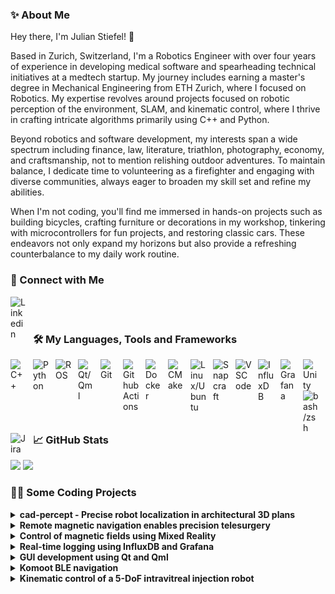 ### ✨ About Me

Hey there, I'm Julian Stiefel! 👋

Based in Zurich, Switzerland, I'm a Robotics Engineer with over four years of experience in developing medical software and spearheading technical initiatives at a medtech startup. My journey includes earning a master's degree in Mechanical Engineering from ETH Zurich, where I focused on Robotics. My expertise revolves around projects focused on robotic perception of the environment, SLAM, and kinematic control, where I thrive in crafting intricate algorithms primarily using C++ and Python.

Beyond robotics and software development, my interests span a wide spectrum including finance, law, literature, triathlon, photography, economy, and craftsmanship, not to mention relishing outdoor adventures. To maintain balance, I dedicate time to volunteering as a firefighter and engaging with diverse communities, always eager to broaden my skill set and refine my abilities.

When I'm not coding, you'll find me immersed in hands-on projects such as building bicycles, crafting furniture or decorations in my workshop, tinkering with microcontrollers for fun projects, and restoring classic cars. These endeavors not only expand my horizons but also provide a refreshing counterbalance to my daily work routine.

### 🔗 Connect with Me

[<img align="left" alt="Linkedin" width="26px" src="https://cdn.simpleicons.org/linkedin/black/white" style="padding-right:10px;" />](https://www.linkedin.com/in/julianstiefel/)  

<br />
<br />

### 🛠️ My Languages, Tools and Frameworks

<a href="#"><img align="left" alt="C++" title="C++" width="26px" src="https://cdn.jsdelivr.net/gh/devicons/devicon@2.16.0/icons/cplusplus/cplusplus-original.svg" style="padding-right:10px;" /></a>
<a href="#"><img align="left" alt="Python" title="Python" width="26px" src="https://cdn.jsdelivr.net/gh/devicons/devicon@2.16.0/icons/python/python-original.svg" style="padding-right:10px;" /></a>
<a href="#"><img align="left" alt="ROS" title="ROS" width="26px" src="https://cdn.simpleicons.org/ros/black/white" style="padding-right:10px;" /></a>
<a href="#"><img align="left" alt="Qt/Qml" title="Qt/Qml" width="26px" src="https://cdn.jsdelivr.net/gh/devicons/devicon@2.16.0/icons/qt/qt-original.svg" style="padding-right:10px;" /></a>
<a href="#"><img align="left" alt="Git" title="Git" width="26px" src="https://cdn.jsdelivr.net/gh/devicons/devicon@2.16.0/icons/git/git-original.svg" style="padding-right:10px;" /></a>
<a href="#"><img align="left" alt="Github Actions" title="Github Actions" width="26px" src="https://cdn.jsdelivr.net/gh/devicons/devicon@2.16.0/icons/githubactions/githubactions-original.svg" style="padding-right:10px;" /></a>
<a href="#"><img align="left" alt="Docker" title="Docker" width="26px" src="https://cdn.jsdelivr.net/gh/devicons/devicon@2.16.0/icons/docker/docker-plain.svg" style="padding-right:10px;" /></a>
<a href="#"><img align="left" alt="CMake" title="CMake" width="26px" src="https://cdn.jsdelivr.net/gh/devicons/devicon@2.16.0/icons/cmake/cmake-original.svg" style="padding-right:10px;" /></a>
<a href="#"><img align="left" alt="Linux/Ubuntu" title="Linux/Ubuntu" width="26px" src="https://cdn.jsdelivr.net/gh/devicons/devicon@2.16.0/icons/linux/linux-original.svg" style="padding-right:10px;" /></a>
<a href="#"><img align="left" alt="Snapcraft" title="Snapcraft" width="26px" src="https://cdn.simpleicons.org/snapcraft/black/white" style="padding-right:10px;" /></a>
<a href="#"><img align="left" alt="VSCode" title="VSCode" width="26px" src="https://cdn.jsdelivr.net/gh/devicons/devicon@2.16.0/icons/vscode/vscode-original.svg" style="padding-right:10px;" /></a>
<a href="#"><img align="left" alt="InfluxDB" title="InfluxDB" width="26px" src="https://cdn.simpleicons.org/influxdb/black/white" style="padding-right:10px;" /></a>
<a href="#"><img align="left" alt="Grafana" title="Grafana" width="26px" src="https://cdn.jsdelivr.net/gh/devicons/devicon@2.16.0/icons/grafana/grafana-original.svg" style="padding-right:10px;" /></a>
<a href="#"><img align="left" alt="Unity" title="Unity" width="26px" src="https://cdn.jsdelivr.net/gh/devicons/devicon@2.16.0/icons/unity/unity-original.svg" style="padding-right:10px;" /></a>
<a href="#"><img align="left" alt="bash/zsh" title="bash/zsh" width="26px" src="https://cdn.simpleicons.org/gnubash/black/white" style="padding-right:10px;" />
<a href="#"><img align="left" alt="Jira" title="Jira" width="26px" src="https://cdn.jsdelivr.net/gh/devicons/devicon@2.16.0/icons/jira/jira-original.svg" style="padding-right:10px;" /></a>

<br />
<br />

### 📈 GitHub Stats

<picture>
  <source media="(prefers-color-scheme: dark)" srcset="https://github-readme-stats-bice-nine-94.vercel.app/api?username=jstiefel&show=reviews&show_icons=true&theme=synthwave&hide_border=true&rank_icon=percentile&hide_rank=true&include_all_commits=true" />
  <source media="(prefers-color-scheme: light), (prefers-color-scheme: no-preference)" srcset="https://github-readme-stats-bice-nine-94.vercel.app/api?username=jstiefel&show=reviews&show_icons=true&theme=default&hide_border=false&rank_icon=percentile&hide_rank=true&include_all_commits=true" />
  <img height=200 src="https://github-readme-stats-bice-nine-94.vercel.app/api?username=jstiefel&show=reviews&show_icons=true&theme=default&hide_border=false&rank_icon=percentile&hide_rank=true&include_all_commits=true" />
</picture>

<picture>
  <source media="(prefers-color-scheme: dark)" srcset="https://github-readme-stats-bice-nine-94.vercel.app/api/top-langs/?username=jstiefel&size_weight=0.5&count_weight=0.5&langs_count=6&theme=synthwave&hide_border=true&layout=compact&hide=jupyter%20notebook" />
  <source media="(prefers-color-scheme: light), (prefers-color-scheme: no-preference)" srcset="https://github-readme-stats-bice-nine-94.vercel.app/api/top-langs/?username=jstiefel&size_weight=0.5&count_weight=0.5&langs_count=6&theme=default&hide_border=false&layout=compact&hide=jupyter%20notebook" />
  <img height=200 src="https://github-readme-stats-bice-nine-94.vercel.app/api/top-langs/?username=jstiefel&size_weight=0.5&count_weight=0.5&langs_count=6&theme=default&hide_border=false&layout=compact&hide=jupyter%20notebook" />
</picture>

### 👨‍💻 Some Coding Projects 

<details>
  <summary><b>cad-percept - Precise robot localization in architectural 3D plans</b></summary>
  <br />
  In this project, my contributions centered on implementing cutting-edge algorithms for precise robot localization (SLAM) within imperfect building models, as well as detecting discrepancies between real-time data and mesh models. Leveraging 3D LiDAR point cloud data from a mobile robotic platform, our pipeline significantly surpassed traditional ICP-based alignment methods, consistently reducing localization errors by a minimum of 30%.
  <br />
  <br />
  I extend my heartfelt gratitude to my accomplished supervisors, @gawela and @hermannsblum, whose invaluable guidance and expertise were instrumental in shaping this endeavor.
  <br />
  <br />

  [![cad-percept](https://img.shields.io/badge/cad--percept-green?style=for-the-badge&logo=github)](https://github.com/ethz-asl/cad-percept)
  [![Publication](https://img.shields.io/badge/Publication-green?style=for-the-badge)](https://www.iaarc.org/publications/fulltext/100%20ISARC%202021%20Paper134.pdf)

  <a href="#"><img src="assets/mt.jpg" width="600" /></a>
  <br />
  <br />
</details>

<details>
  <summary><b>Remote magnetic navigation enables precision telesurgery</b></summary>
  <br />
  At Nanoflex Robotics AG, I spearheaded the implementation and upkeep of the software stack and algorithms crucial for steering magnetic devices in compliance with ISO 13485 standards, particularly for ischemic stroke treatment. A recent highlight involved orchestrating a field study aimed at enabling remote system control by surgeons from anywhere globally. This endeavor entailed integrating essential functionalities for remote control, as well as facilitating data and video transmission within our pre-clinical setup.
  <br />
  <br />
  The culmination of our efforts materialized in a successful technology validation during a collaborative study with the Mayo Clinic in Phoenix, spanning a distance exceeding 9000 km. Notably, we achieved a remarkable Round-Trip-Time of under 200 ms, demonstrating the robustness and efficiency of our technology in real-world scenarios.
  <br />
  <br />

  [![Publication](https://img.shields.io/badge/Publication-green?style=for-the-badge)](https://www.science.org/doi/10.1126/scirobotics.ado3187)
</details>

<details>
  <summary><b>Control of magnetic fields using Mixed Reality</b></summary>
  <br />
  Inspired by the launch of HoloLens 2, we embarked on a groundbreaking venture to visualize magnetic fields and manipulate our magnetic field generator through Mixed Reality. Leveraging Unity and MRTK, I implemented an application that seamlessly integrated with our ROS framework and seamlessly operated with the HoloLens 2.
  <br />
  <br />
  <a href="#"><img src="assets/mr.jpg" width="600" /></a>
  <br />
  <br />
</details>

<details>
  <summary><b>Real-time logging using InfluxDB and Grafana</b></summary>
  <br />
  In industrial settings, the accumulation of sensor data is commonplace. However, for remote infrastructure of critical importance, it's imperative to monitor this data in real-time to swiftly address potential issues before they escalate into damaging scenarios. In this particular project, I took the helm in developing a C++ hardware data logger tailored to this need. The collected data is seamlessly transmitted to the real-time, time-series database InfluxDB for storage, and subsequently visualized through a Grafana dashboard for intuitive monitoring and analysis.
  <br />
  <br />
  <a href="#"><img src="assets/grafana.jpg" width="600" /></a>
  <br />
  <br />
</details>

<details>
  <summary><b>GUI development using Qt and Qml</b></summary>
  <br />
  While not primarily a user interface designer, I find pleasure in crafting GUIs from time to time. Over time, I've designed and developed numerous interfaces for tasks ranging from data collection and visualization to device control. My preferred toolkit for this endeavor is Qt and Qml, enabling me to efficiently separate design from backend functionality. In one notable instance showcased below, I leveraged Snappy Ubuntu Core to release the entire software package as a snap for seamless deployment on embedded systems.
  <br />
  <br />
  <a href="#"><img src="assets/qtqml.jpg" width="600" /></a>
  <br />
  <br />
</details>

<details>
  <summary><b>Komoot BLE navigation</b></summary>
  <br />
  This exciting project aimed to develop a cost-effective turn-by-turn navigation device utilizing an ESP32 and Komoot's BLE Connect API. Stemming from the scarcity and high cost of cycling navigation devices in 2018, this endeavor sought to provide a budget-friendly alternative for cyclists.
  <br />
  <br />

  [![esp32_komoot_ble](https://img.shields.io/badge/esp32__komoot__ble-green?style=for-the-badge&logo=github)](https://github.com/jstiefel/esp32_komoot_ble)

  <a href="#"><img src="assets/ble.jpg" width="600" /></a>
  <br />
  <br />
</details>

<details>
  <summary><b>Kinematic control of a 5-DoF intravitreal injection robot</b></summary>
  <br />
  At Ophthorobotics AG, I played a pivotal role in the development of software and electronics essential for the kinematic control of their innovative five-degree-of-freedom eye injection robot. This involved crafting various device driver libraries, such as those for Thorlabs and Maxon, to ensure seamless integration and operation. Leveraging inverse kinematics computations, I orchestrated precise control of the end-effector, while also designing and implementing a user-friendly Qt GUI to streamline user interaction.
  <br />
  <br />
</details>
